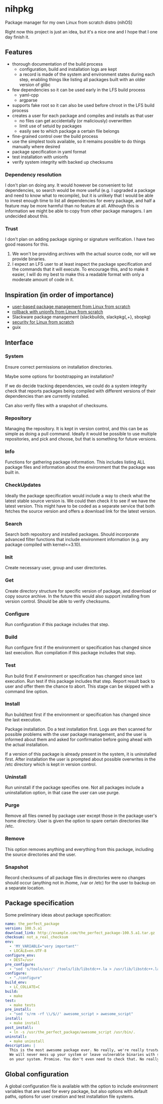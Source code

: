 # nihpkg
Package manager for my own Linux from scratch distro (nihOS)

Right now this project is just an idea, but it's a nice one and I hope that I one day finish it.

## Features
* thorough documentation of the build process
  * configuration, build and installation logs are kept
  * a record is made of the system and environment states during each step, enabling things like listing all packages built with an older version of glibc
* few dependencies so it can be used early in the LFS build process
  * yaml-cpp
  * argparse
* supports fake root so it can also be used before chroot in the LFS build process
* creates a user for each package and compiles and installs as that user
  * no files can get accidentally (or maliciously) overwritten
  * limit use of setuid by packages
  * easily see to which package a certain file belongs
* fine-grained control over the build process
* use the simplest tools available, so it remains possible to do things manually where desired
* package specification in yaml format
* test installation with unionfs
* verify system integrity with backed up checksums

### Dependency resolution
I don't plan on doing any. It would however be convenient to list dependencies, so search would be more useful (e.g. I upgraded a package and need to know what to recompile), but it is unlikely that I would be able to invest enough time to list all dependencies for every package, and half a feature may be more harmful than no feature at all. Although this is information we might be able to copy from other package managers. I am undecided about this.

### Trust
I don't plan on adding package signing or signature verification. I have two good reasons for this.

1. We won't be providing archives with the actual source code, nor will we provide binaries.
2. I expect an LFS user to at least inspect the package specification and the commands that it will execute. To encourage this, and to make it easier, I will do my best to make this a readable format with only a moderate amount of code in it.

## Inspiration (in order of importance)
* [user-based package management from Linux from scratch](http://www.linuxfromscratch.org/hints/downloads/files/more_control_and_pkg_man.txt)
* [rollback with unionfs from Linux from scratch](http://www.linuxfromscratch.org/hints/downloads/files/package_management_using_trip.txt)
* Slackware package management (slackbuilds, slackpkg{,+}, sbopkg)
* [security for Linux from scratch](http://www.linuxfromscratch.org/hints/downloads/files/security.txt)
* guix

## Interface
### System
Ensure correct permissions on installation directories.

Maybe some options for bootstrapping an installation?

If we do decide tracking dependencies, we could do a system integrity check that reports packages being compiled with different versions of their dependencies than are currently installed.

Can also verify files with a snapshot of checksums.

### Repository
Managing the repository. It is kept in version control, and this can be as simple as doing a pull command. Ideally it would be possible to use multiple repositories, and pick and choose, but that is something for future versions.

### Info
Functions for gathering package information. This includes listing ALL package files and information about the environment that the package was built in.

### CheckUpdates
Ideally the package specification would include a way to check what the latest stable source version is. We could then check it to see if we have the latest version. This might have to be coded as a separate service that both fetches the source version and offers a download link for the latest version.

### Search
Search both repository and installed packages. Should incorporate advanced filter functions that include environment information (e.g. any package compiled with kernel<=3.10).

### Init
Create necessary user, group and user directories.

### Get
Create directory structure for specific version of package, and download or copy source archive. In the future this would also support installing from version control. Should be able to verify checksums.

### Configure
Run configuration if this package includes that step.

### Build
Run configure first if the environment or specification has changed since last execution. Run compilation if this package includes that step.

### Test
Run build first if environment or specification has changed since last execution. Run test if this package includes that step. Report result back to user and offer them the chance to abort. This stage can be skipped with a command line option.

### Install
Run build/test first if the environment or specification has changed since the last execution.

Package installation. Do a test installation first. Logs are then scanned for possible problems with the user package management, and the user is informed about them and asked for confirmation before going ahead with the actual installation.

If a version of this package is already present in the system, it is uninstalled first. After installation the user is prompted about possible overwrites in the /etc directory which is kept in version control.

### Uninstall
Run uninstall if the package specifies one. Not all packages include a uninstallation option, in that case the user can use purge.

### Purge
Remove all files owned by package user except those in the package user's home directory. User is given the option to spare certain directories like /etc.

### Remove
This option removes anything and everything from this package, including the source directories and the user.

### Snapshot
Record checksums of all package files in directories were no changes should occur (anything not in /home, /var or /etc) for the user to backup on a separate location.

## Package specification
Some preliminary ideas about package specification:

```yaml
name: the_perfect_package
version: 100.5.a1
download_link: http://example.com/the_perfect_package-100.5.a1.tar.gz
checksum: not_a_real_checksum
env:
  - 'MY_VARIABLE="very important"'
  - LOCALE=en.UTF-8
configure_env:
  - DEST=/usr
pre_configure:
  - "sed 's/tools/usr/' /tools/lib/libstdc++.la > /usr/lib/libstdc++.la"
configure:
  - "./configure"
build_env:
  - LC_COLLATE=C
build:
  - make
test:
  - make tests
pre_install:
  - "sed 's/rm -rf \\/$//' awesome_script > awesome_script"
install:
  - make install
post_install:
  - ln -s /usr/the_perfect_package/awesome_script /usr/bin/.
uninstall:
  - make uninstall
description: |
  This is the most awesome package ever. No really, we're really trustworthy.
  We will never mess up your system or leave vulnerable binaries with setuid root
  on your system. Promise. You don't even need to check that. No really, don't.
```

## Global configuration
A global configuration file is available with the option to include environment variables that are used for every package, but also options with default paths, options for user creation and test installation file systems.
